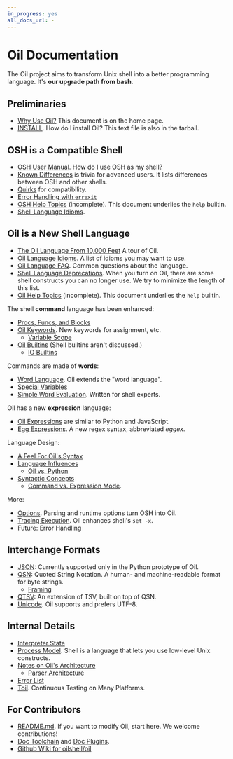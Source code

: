 ```yaml
---
in_progress: yes
all_docs_url: -
---
```


Oil Documentation
=================

The Oil project aims to transform Unix shell into a better programming
language.  It's **our upgrade path from bash**.

<div id="toc">
</div>

## Preliminaries

- [Why Use Oil?](/why.html)  This document is on the home page.
- [INSTALL](INSTALL.html). How do I install Oil?  This text file is also in the
  tarball.

<!-- TODO: split up help into 12 docs? -->

## OSH is a Compatible Shell

- [OSH User Manual](osh-manual.html). How do I use OSH as my shell?
- [Known Differences](known-differences.html) is trivia for advanced users.
  It lists differences between OSH and other shells.
- [Quirks](quirks.html) for compatibility.
- [Error Handling with `errexit`](errexit.html)
- [OSH Help Topics](osh-help-topics.html) (incomplete).  This document
  underlies the `help` builtin.
- [Shell Language Idioms](shell-idioms.html).

## Oil is a New Shell Language

- [The Oil Language From 10,000 Feet](oil-overview.html)  A tour of Oil.
- [Oil Language Idioms](idioms.html).  A list of idioms you may want to use.
- [Oil Language FAQ](oil-language-faq.html).  Common questions about the
  language.
- [Shell Language Deprecations](deprecations.html).  When you turn on Oil,
  there are some shell constructs you can no longer use.  We try to minimize
  the length of this list.
- [Oil Help Topics](oil-help-topics.html) (incomplete).  This document
  underlies the `help` builtin.

The shell **command** language has been enhanced:

- [Procs, Funcs, and Blocks](oil-proc-func-block.html)
- [Oil Keywords](oil-keywords.html). New keywords for assignment, etc.
  - [Variable Scope](variable-scope.html)
- [Oil Builtins](oil-builtins.html) (Shell builtins aren't discussed.)
  - [IO Builtins](io-builtins.html)

Commands are made of **words**:

- [Word Language](oil-word-language.html).  Oil extends the "word language".
- [Special Variables](oil-special-vars.html)
- [Simple Word Evaluation](simple-word-eval.html).  Written for shell experts.

Oil has a new **expression** language:

- [Oil Expressions](oil-expressions.html) are similar to Python and JavaScript.
- [Egg Expressions](eggex.html).  A new regex syntax, abbreviated *eggex*.

Language Design:

- [A Feel For Oil's Syntax](syntax-feelings.html)
- [Language Influences](language-influences.html)
  - [Oil vs. Python](oil-vs-python.html)
- [Syntactic Concepts](syntactic-concepts.html)
  - [Command vs. Expression Mode](command-vs-expression-mode.html).

More:

- [Options](oil-options.html).  Parsing and runtime options turn OSH into Oil.
- [Tracing Execution](xtrace.html).  Oil enhances shell's `set -x`.
- Future: Error Handling

## Interchange Formats

- [JSON](json.html): Currently supported only in the Python prototype of Oil.
- [QSN](qsn.html): Quoted String Notation.  A human- and machine-readable
  format for byte strings.
  - [Framing](framing.html)
- [QTSV](qtsv.html): An extension of TSV, built on top of QSN.
- [Unicode](unicode.html).  Oil supports and prefers UTF-8.

## Internal Details

- [Interpreter State](interpreter-state.html)
- [Process Model](process-model.html).  Shell is a language that lets you use
  low-level Unix constructs.
- [Notes on Oil's Architecture](architecture-notes.html)
  - [Parser Architecture](parser-architecture.html)
- [Error List](errors.html) 
- [Toil](toil.html).  Continuous Testing on Many Platforms.

## For Contributors

- [README.md](README.html).  If you want to modify Oil, start here.  We
  welcome contributions!
- [Doc Toolchain](doc-toolchain.html) and [Doc Plugins](doc-plugins.html).
- [Github Wiki for oilshell/oil](https://github.com/oilshell/oil/wiki)

<!--

Discarded, maybe delete these

[What is Oil?](what-is-oil.html)  High-level descriptions of the project.

-->
